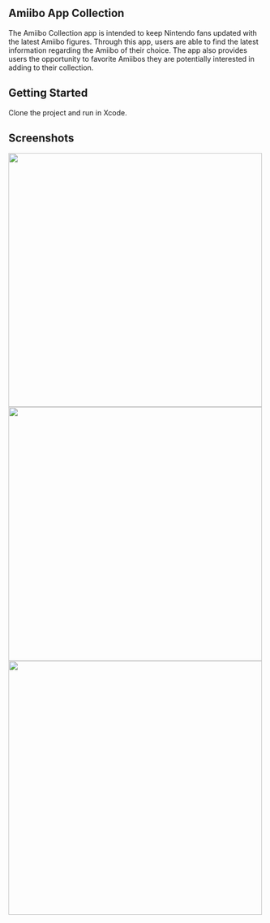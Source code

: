 ## Amiibo App Collection 

The Amiibo Collection app is intended to keep Nintendo fans updated with the latest Amiibo figures. Through this app, users are able to find the latest information regarding the Amiibo of their choice. The app also provides users the opportunity to favorite Amiibos they are potentially interested in adding to their collection.

## Getting Started

Clone the project and run in Xcode.


## Screenshots

<img src="https://lazaroambrosioo.com/wp-content/uploads/2020/04/Home@2x-1.png" width="500">
<img src="https://lazaroambrosioo.com/wp-content/uploads/2020/04/Secound@2x-768x576.png" width="500">  
<img src="https://lazaroambrosioo.com/wp-content/uploads/2020/04/Group-7-2-1024x741.png" width="500">
